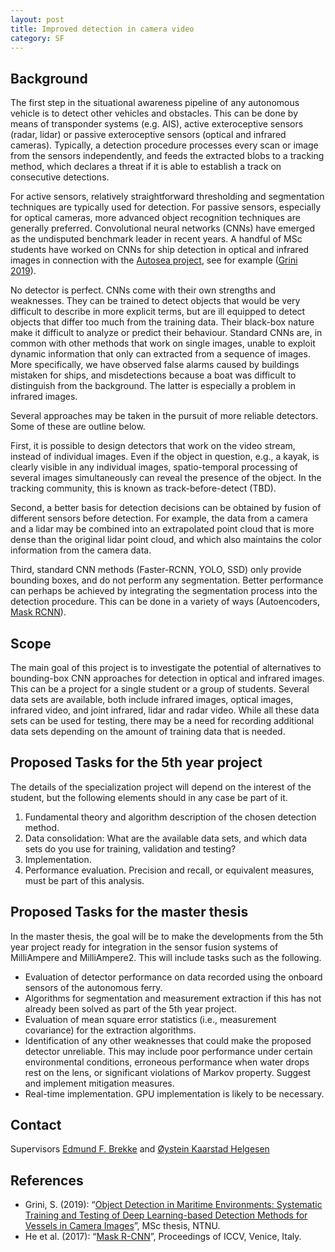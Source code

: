 ```yaml
---
layout: post
title: Improved detection in camera video
category: SF
---
```

## Background
The first step in the situational awareness pipeline of any autonomous vehicle is to detect other vehicles and obstacles. This can be done by means of transponder systems (e.g. AIS), active exteroceptive sensors (radar, lidar) or passive exteroceptive sensors (optical and infrared cameras). Typically, a detection procedure processes every scan or image from the sensors independently, and feeds the extracted blobs to a tracking method, which declares a threat if it is able to establish a track on consecutive detections. 

For active sensors, relatively straightforward thresholding and segmentation techniques are typically used for detection. For passive sensors, especially for optical cameras, more advanced object recognition techniques are generally preferred. Convolutional neural networks (CNNs) have emerged as the undisputed benchmark leader in recent years. A handful of MSc students have worked on CNNs for ship detection in optical and infrared images in connection with the [Autosea project], see for example ([Grini 2019]).  

No detector is perfect. CNNs come with their own strengths and weaknesses. They can be trained to detect objects that would be very difficult to describe in more explicit terms, but are ill equipped to detect objects that differ too much from the training data. Their black-box nature make it difficult to analyze or predict their behaviour. Standard CNNs are, in common with other methods that work on single images, unable to exploit dynamic information that only can extracted from a sequence of images. More specifically, we have observed false alarms caused by buildings mistaken for ships, and misdetections because a boat was difficult to distinguish from the background. The latter is especially a problem in infrared images. 

Several approaches may be taken in the pursuit of more reliable detectors. Some of these are outline below. 

First, it is possible to design detectors that work on the video stream, instead of individual images. Even if the object in question, e.g., a kayak, is clearly visible in any individual images, spatio-temporal processing of several images simultaneously can reveal the presence of the object. In the tracking community, this is known as track-before-detect (TBD). 

Second, a better basis for detection decisions can be obtained by fusion of different sensors before detection. For example, the data from a camera and a lidar may be combined into an extrapolated point cloud that is more dense than the original lidar point cloud, and which also maintains the color information from the camera data. 

Third, standard CNN methods (Faster-RCNN, YOLO, SSD) only provide bounding boxes, and do not perform any segmentation. Better performance can perhaps be achieved by integrating the segmentation process into the detection procedure. This can be done in a variety of ways (Autoencoders, [Mask RCNN]). 




## Scope
The main goal of this project is to investigate the potential of alternatives to bounding-box CNN approaches for detection in optical and infrared images. This can be a project for a single student or a group of students. Several data sets are available, both include infrared images, optical images, infrared video, and joint infrared, lidar and radar video. While all these data sets can be used for testing, there may be a need for recording additional data sets depending on the amount of training data that is needed.  

## Proposed Tasks for the 5th year project

The details of the specialization project will depend on the interest of the student, but the following elements should in any case be part of it. 

1. Fundamental theory and algorithm description of the chosen detection method. 
2. Data consolidation: What are the available data sets, and which data sets do you use for training, validation and testing?
3. Implementation.
4. Performance evaluation. Precision and recall, or equivalent measures, must be part of this analysis. 

## Proposed Tasks for the master thesis

In the master thesis, the goal will be to make the developments from the 5th year project ready for integration in the sensor fusion systems of MilliAmpere and MilliAmpere2. This will include tasks such as the following. 

* Evaluation of detector performance on data recorded using the onboard sensors of the autonomous ferry. 
* Algorithms for segmentation and measurement extraction if this has not already been solved as part of the 5th year project. 
* Evaluation of mean square error statistics (i.e., measurement covariance) for the extraction algorithms. 
* Identification of any other weaknesses that could make the proposed detector unreliable. This may include poor performance under certain environmental conditions, erroneous performance when water drops rest on the lens, or significant violations of Markov property. Suggest and implement mitigation measures. 
* Real-time implementation. GPU implementation is likely to be necessary. 

## Contact
Supervisors [Edmund F. Brekke](http://www.ntnu.no/ansatte/edmundfo) and
[Øystein Kaarstad Helgesen](https://www.ntnu.edu/employees/oystein.k.helgesen) 

## References

* Grini, S. (2019): “[Object Detection in Maritime Environments: Systematic Training and Testing of Deep Learning-based Detection Methods for Vessels in Camera Images](http://folk.ntnu.no/edmundfo/msc2019-2020/grini_simen_msc_reduced.pdf)”, MSc thesis, NTNU. 
* He et al. (2017): “[Mask R-CNN](https://ieeexplore.ieee.org/document/8237584)”, Proceedings of ICCV, Venice, Italy. 


[Autosea project]: https://www.ntnu.edu/autosea
[Grini 2019]: http://folk.ntnu.no/edmundfo/msc2019-2020/grini_simen_msc_reduced.pdf
 [Mask RCNN]: https://ieeexplore.ieee.org/document/8237584
